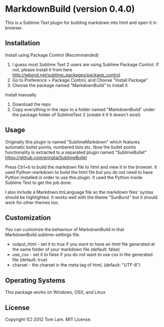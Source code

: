 # MarkdownBuild (version 0.4.0)

This is a Sublime Text plugin for building markdown into html and open it in browser.

## Installation

Install using Package Control (Recommanded)

1. I guess most Sublime Text 2 users are using Sublime Package Control. If not, please install it from here <http://wbond.net/sublime_packages/package_control>
2. Go to Preference > Package Control, and Choose "Install Package"
3. Choose the package named "MarkdownBuild" to install it

Install manually

1. Download the repo
2. Copy everything in the repo to a folder named "MarkdownBuild" under the package folder of SublimeText 2 (create it if it doesn't exist)

## Usage

Originally this plugin is named "SublimeMarkdown" which features automatic bullet points, numbered lists etc. Now the bullet points functionality is extracted to a separated plugin named "SublimeBullet" <https://github.com/erinata/SublimeBullet> 

Press Ctrl+b to build the markdown file to html and view it in the browser. It used Python-markdown to build the html file but you do not need to have Python installed in order to use this plugin. It used the Python inside Sublime Text to get the job done.

I also include a Markdown.tmLanguage file so the markdown files' syntax should be highlighted. It works well with the theme "SunBurst" but it should work for other themes too.

## Customization

You can customize the behaviour of MarkdownBuild in that MarkdownBuild.sublime-settings file.
- output_html - set it to true if you want to have an html file generated at the same folder of your markdown file (default: false)
- use_css - set it to false if you do not want to use css in the generated file (default: true)
- charset - the charset in the meta tag of html, (default: "UTF-8")

## Operating Systems

This package works on Windows, OSX, and Linux

## License

Copyright (C) 2012 Tom Lam. MIT License.
  
